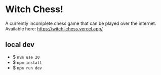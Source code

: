 # Witch Chess!
A currently incomplete chess game that can be played over the internet. Available here: https://witch-chess.vercel.app/ 

## local dev
* $ `nvm use 20`
* $ `npm install`
* $ `npm run dev`
